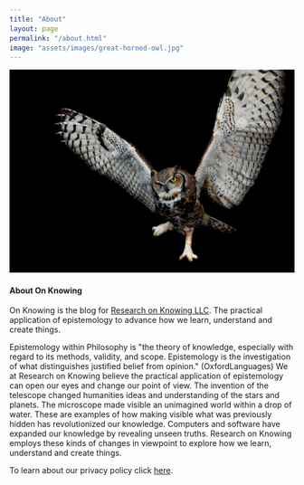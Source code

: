 ```yaml
---
title: "About"
layout: page
permalink: "/about.html"
image: "assets/images/great-horned-owl.jpg"
---
```


<img class="col-md-6" src="assets/images/great-horned-owl.jpg" alt="Great Horned Owl">

#### About On Knowing

On Knowing is the blog for [Research on Knowing LLC](https://www.researchonknowing.com/). The practical application of epistemology to advance how we learn, understand and create things.

Epistemology within Philosophy is "the theory of knowledge, especially with regard to its methods, validity, and scope. Epistemology is the investigation of what distinguishes justified belief from opinion." (OxfordLanguages) We at Research on Knowing believe the practical application of epistemology can open our eyes and change our point of view. The invention of the telescope changed humanities ideas and understanding of the stars and planets. The microscope made visible an unimagined world within a drop of water. These are examples of how making visible what was previously hidden has revolutionized our knowledge. Computers and software have expanded our knowledge by revealing unseen truths. Research on Knowing employs these kinds of changes in viewpoint to explore how we learn, understand and create things.

To learn about our privacy policy click [here](/privacy-policy.html).